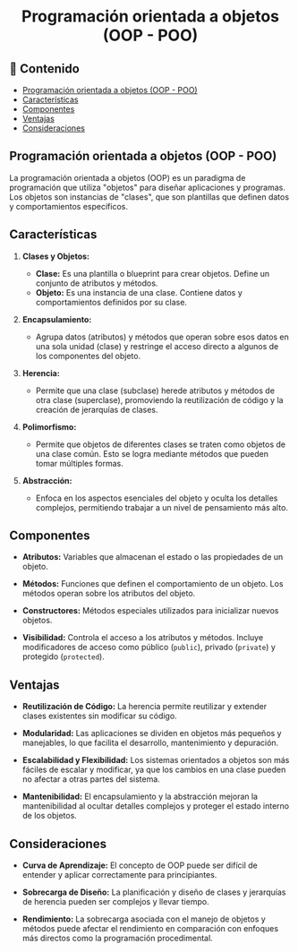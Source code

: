 <h1 align="center">Programación orientada a objetos (OOP - POO)</h1>

<h2>📑 Contenido</h2>

- [Programación orientada a objetos (OOP - POO)](#programación-orientada-a-objetos-oop---poo)
- [Características](#características)
- [Componentes](#componentes)
- [Ventajas](#ventajas)
- [Consideraciones](#consideraciones)

## Programación orientada a objetos (OOP - POO)

La programación orientada a objetos (OOP) es un paradigma de programación que utiliza "objetos" para diseñar aplicaciones y programas. Los objetos son instancias de "clases", que son plantillas que definen datos y comportamientos específicos.

## Características

1. **Clases y Objetos:**

   - **Clase:** Es una plantilla o blueprint para crear objetos. Define un conjunto de atributos y métodos.
   - **Objeto:** Es una instancia de una clase. Contiene datos y comportamientos definidos por su clase.

2. **Encapsulamiento:**

   - Agrupa datos (atributos) y métodos que operan sobre esos datos en una sola unidad (clase) y restringe el acceso directo a algunos de los componentes del objeto.

3. **Herencia:**

   - Permite que una clase (subclase) herede atributos y métodos de otra clase (superclase), promoviendo la reutilización de código y la creación de jerarquías de clases.

4. **Polimorfismo:**

   - Permite que objetos de diferentes clases se traten como objetos de una clase común. Esto se logra mediante métodos que pueden tomar múltiples formas.

5. **Abstracción:**
   - Enfoca en los aspectos esenciales del objeto y oculta los detalles complejos, permitiendo trabajar a un nivel de pensamiento más alto.

## Componentes

- **Atributos:** Variables que almacenan el estado o las propiedades de un objeto.

- **Métodos:** Funciones que definen el comportamiento de un objeto. Los métodos operan sobre los atributos del objeto.

- **Constructores:** Métodos especiales utilizados para inicializar nuevos objetos.

- **Visibilidad:** Controla el acceso a los atributos y métodos. Incluye modificadores de acceso como público (`public`), privado (`private`) y protegido (`protected`).

## Ventajas

- **Reutilización de Código:** La herencia permite reutilizar y extender clases existentes sin modificar su código.

- **Modularidad:** Las aplicaciones se dividen en objetos más pequeños y manejables, lo que facilita el desarrollo, mantenimiento y depuración.

- **Escalabilidad y Flexibilidad:** Los sistemas orientados a objetos son más fáciles de escalar y modificar, ya que los cambios en una clase pueden no afectar a otras partes del sistema.

- **Mantenibilidad:** El encapsulamiento y la abstracción mejoran la mantenibilidad al ocultar detalles complejos y proteger el estado interno de los objetos.

## Consideraciones

- **Curva de Aprendizaje:** El concepto de OOP puede ser difícil de entender y aplicar correctamente para principiantes.

- **Sobrecarga de Diseño:** La planificación y diseño de clases y jerarquías de herencia pueden ser complejos y llevar tiempo.

- **Rendimiento:** La sobrecarga asociada con el manejo de objetos y métodos puede afectar el rendimiento en comparación con enfoques más directos como la programación procedimental.
